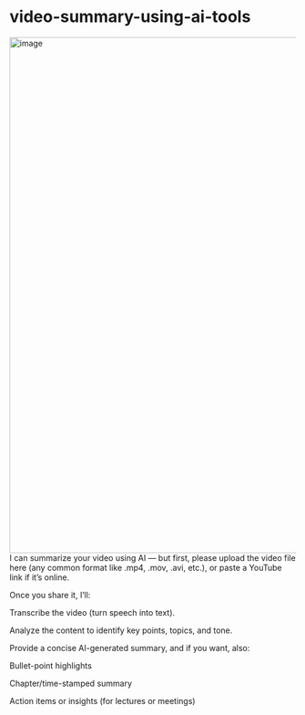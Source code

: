 # video-summary-using-ai-tools
<img width="1887" height="905" alt="image" src="https://github.com/user-attachments/assets/7fec44a0-5559-444b-8c4e-c431c45ec7b1" />
I can summarize your video using AI — but first, please upload the video file here (any common format like .mp4, .mov, .avi, etc.), or paste a YouTube link if it’s online.

Once you share it, I’ll:

Transcribe the video (turn speech into text).

Analyze the content to identify key points, topics, and tone.

Provide a concise AI-generated summary, and if you want, also:

Bullet-point highlights

Chapter/time-stamped summary

Action items or insights (for lectures or meetings)
